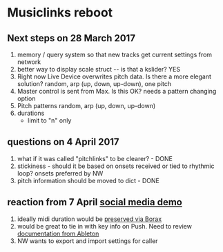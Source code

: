 # Musiclinks reboot

## Next steps on 28 March 2017
1. memory / query system so that new tracks get current settings from network
2. better way to display scale struct -- is that a kslider? YES
3. Right now Live Device overwrites pitch data. Is there a more elegant solution?
	random, arp (up, down, up-down), one pitch
4. Master control is sent from Max. Is this OK?
	needs a pattern changing option
5. Pitch patterns 
	random, arp (up, down, up-down)
6. durations
	- limit to "n" only

## questions on 4 April 2017
1. what if it was called "pitchlinks" to be clearer? - DONE
2. stickiness - should it be based on onsets received or tied to rhythmic loop? onsets preferred by NW
3. pitch information should be moved to dict - DONE

## reaction from 7 April [social media demo](https://www.youtube.com/watch?v=l_Ya9nHSqVA)
1. ideally midi duration would be [preserved via Borax](https://docs.cycling74.com/max5/refpages/max-ref/borax.html)
2. would be great to tie in with key info on Push. Need to review [documentation from Ableton](https://github.com/Ableton/push-interface) 
3. NW wants to export and import settings for caller